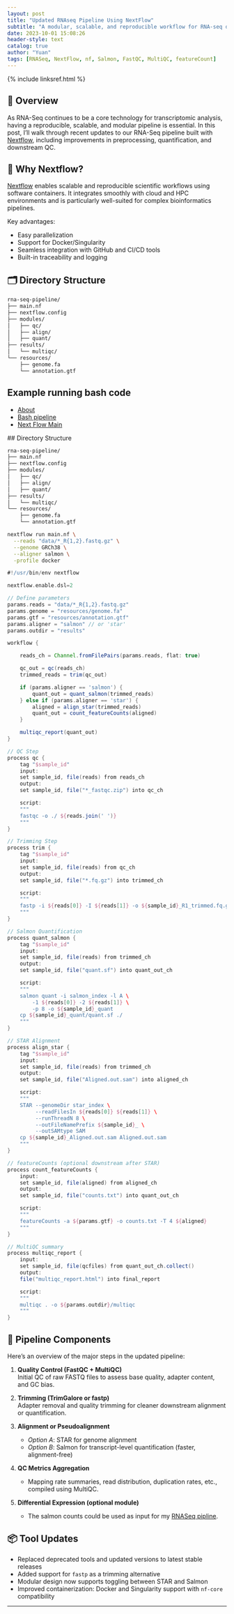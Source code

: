 ```yaml
---
layout: post
title: "Updated RNAseq Pipeline Using NextFlow"
subtitle: "A modular, scalable, and reproducible workflow for RNA-seq data analysis with built-in QC, alignment, and quantification steps"
date: 2023-10-01 15:08:26
header-style: text
catalog: true
author: "Yuan"
tags: [RNASeq, NextFlow, nf, Salmon, FastQC, MultiQC, featureCount]
---
```

{% include linksref.html %}

## 🚀 Overview

As RNA-Seq continues to be a core technology for transcriptomic analysis, having a reproducible, scalable, and modular pipeline is essential. In this post, I’ll walk through recent updates to our RNA-Seq pipeline built with [Nextflow](https://www.nextflow.io/), including improvements in preprocessing, quantification, and downstream QC.


## 🔧 Why Nextflow?

[Nextflow](https://www.nextflow.io/) enables scalable and reproducible scientific workflows using software containers. It integrates smoothly with cloud and HPC environments and is particularly well-suited for complex bioinformatics pipelines.

Key advantages:
- Easy parallelization
- Support for Docker/Singularity
- Seamless integration with GitHub and CI/CD tools
- Built-in traceability and logging

## 🗂 Directory Structure

```bash
rna-seq-pipeline/
├── main.nf
├── nextflow.config
├── modules/
│   ├── qc/
│   ├── align/
│   ├── quant/
├── results/
│   └── multiqc/
└── resources/
    ├── genome.fa
    └── annotation.gtf
```

## Example running bash code


<ul id="profileTabs" class="nav nav-tabs">
    <li class="active"><a class="noCrossRef" href="#about" data-toggle="tab">About</a></li>
    <li><a class="noCrossRef" href="#bash" data-toggle="tab">Bash pipeline</a></li>
    <li><a class="noCrossRef" href="#nextflow" data-toggle="tab">Next Flow Main</a></li>
</ul>

<div class="tab-content">
<div role="tabpanel" class="tab-pane active" id="about" markdown="1">
## Directory Structure

```bash
rna-seq-pipeline/
├── main.nf
├── nextflow.config
├── modules/
│   ├── qc/
│   ├── align/
│   ├── quant/
├── results/
│   └── multiqc/
└── resources/
    ├── genome.fa
    └── annotation.gtf
```

</div>


<div role="tabpanel" class="tab-pane" id="bash" markdown="1">


```bash
nextflow run main.nf \
  --reads "data/*_R{1,2}.fastq.gz" \
  --genome GRCh38 \
  --aligner salmon \
  -profile docker
```
</div>

<div role="tabpanel" class="tab-pane" id="nextflow" markdown="1">

```groovy
#!/usr/bin/env nextflow

nextflow.enable.dsl=2

// Define parameters
params.reads = "data/*_R{1,2}.fastq.gz"
params.genome = "resources/genome.fa"
params.gtf = "resources/annotation.gtf"
params.aligner = "salmon" // or 'star'
params.outdir = "results"

workflow {

    reads_ch = Channel.fromFilePairs(params.reads, flat: true)

    qc_out = qc(reads_ch)
    trimmed_reads = trim(qc_out)

    if (params.aligner == 'salmon') {
        quant_out = quant_salmon(trimmed_reads)
    } else if (params.aligner == 'star') {
        aligned = align_star(trimmed_reads)
        quant_out = count_featureCounts(aligned)
    }

    multiqc_report(quant_out)
}

// QC Step
process qc {
    tag "$sample_id"
    input:
    set sample_id, file(reads) from reads_ch
    output:
    set sample_id, file("*_fastqc.zip") into qc_ch

    script:
    """
    fastqc -o ./ ${reads.join(' ')}
    """
}

// Trimming Step
process trim {
    tag "$sample_id"
    input:
    set sample_id, file(reads) from qc_ch
    output:
    set sample_id, file("*.fq.gz") into trimmed_ch

    script:
    """
    fastp -i ${reads[0]} -I ${reads[1]} -o ${sample_id}_R1_trimmed.fq.gz -O ${sample_id}_R2_trimmed.fq.gz
    """
}

// Salmon Quantification
process quant_salmon {
    tag "$sample_id"
    input:
    set sample_id, file(reads) from trimmed_ch
    output:
    set sample_id, file("quant.sf") into quant_out_ch

    script:
    """
    salmon quant -i salmon_index -l A \
        -1 ${reads[0]} -2 ${reads[1]} \
        -p 8 -o ${sample_id}_quant
    cp ${sample_id}_quant/quant.sf ./
    """
}

// STAR Alignment
process align_star {
    tag "$sample_id"
    input:
    set sample_id, file(reads) from trimmed_ch
    output:
    set sample_id, file("Aligned.out.sam") into aligned_ch

    script:
    """
    STAR --genomeDir star_index \
         --readFilesIn ${reads[0]} ${reads[1]} \
         --runThreadN 8 \
         --outFileNamePrefix ${sample_id}_ \
         --outSAMtype SAM
    cp ${sample_id}_Aligned.out.sam Aligned.out.sam
    """
}

// featureCounts (optional downstream after STAR)
process count_featureCounts {
    input:
    set sample_id, file(aligned) from aligned_ch
    output:
    set sample_id, file("counts.txt") into quant_out_ch

    script:
    """
    featureCounts -a ${params.gtf} -o counts.txt -T 4 ${aligned}
    """
}

// MultiQC summary
process multiqc_report {
    input:
    set sample_id, file(qcfiles) from quant_out_ch.collect()
    output:
    file("multiqc_report.html") into final_report

    script:
    """
    multiqc . -o ${params.outdir}/multiqc
    """
}

```
</div>

</div>


## 🧬 Pipeline Components

Here’s an overview of the major steps in the updated pipeline:

1. **Quality Control (FastQC + MultiQC)**  
   Initial QC of raw FASTQ files to assess base quality, adapter content, and GC bias.

2. **Trimming (TrimGalore or fastp)**  
   Adapter removal and quality trimming for cleaner downstream alignment or quantification.

3. **Alignment or Pseudoalignment**  
   - *Option A*: STAR for genome alignment  
   - *Option B*: Salmon for transcript-level quantification (faster, alignment-free)

4. **QC Metrics Aggregation**  
   - Mapping rate summaries, read distribution, duplication rates, etc., compiled using MultiQC.

5. **Differential Expression (optional module)**  
   - The salmon counts could be used as input for my [RNASeq pipline](https://raymondshang.github.io/2023/05/23/rnaseq-update/).


## 📦 Tool Updates

- Replaced deprecated tools and updated versions to latest stable releases
- Added support for `fastp` as a trimming alternative
- Modular design now supports toggling between STAR and Salmon
- Improved containerization: Docker and Singularity support with `nf-core` compatibility



---
